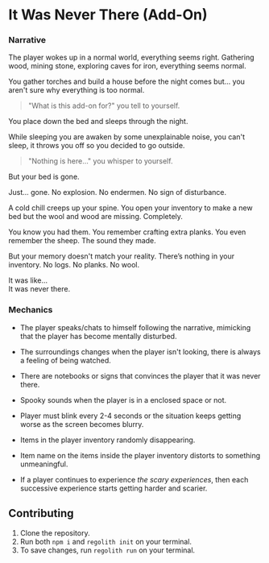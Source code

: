 # It Was Never There (Add-On)

### Narrative

The player wokes up in a normal world, everything seems right. Gathering wood, mining stone, exploring caves for iron, everything seems normal.

You gather torches and build a house before the night comes but... you aren't sure
why everything is too normal.

> "What is this add-on for?" you tell to yourself. 

You place down the bed and sleeps through the night.

While sleeping you are awaken by some unexplainable noise, you can't sleep, it throws you off so you decided to go outside. 

> "Nothing is here..." you whisper to yourself.

But your bed is gone.

Just... gone.
No explosion. No endermen. No sign of disturbance.

A cold chill creeps up your spine. You open your inventory to make a new bed but the wool and wood are missing. Completely.

You know you had them. You remember crafting extra planks.
You even remember the sheep. The sound they made.

But your memory doesn't match your reality.
There’s nothing in your inventory. No logs. No planks. No wool.

It was like...<br>
It was never there.

### Mechanics

- The player speaks/chats to himself following the narrative, mimicking that the player has become mentally disturbed.
- The surroundings changes when the player isn't looking, there is always a feeling of being watched.
- There are notebooks or signs that convinces the player that it was never there.
- Spooky sounds when the player is in a enclosed space or not.
- Player must blink every 2-4 seconds or the situation keeps getting worse as the screen becomes blurry.
- Items in the player inventory randomly disappearing.
- Item name on the items inside the player inventory distorts to something unmeaningful.

- If a player continues to experience _the scary experiences_, then each successive experience starts getting harder and scarier.

## Contributing

1. Clone the repository. 
2. Run both `npm i` and `regolith init` on your terminal.
3. To save changes, run `regolith run` on your terminal.
